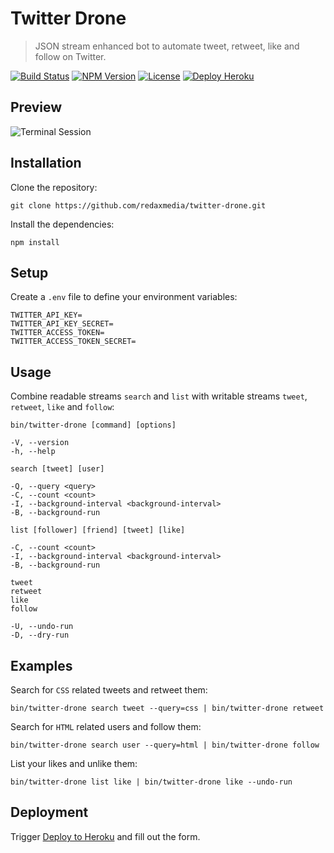 Twitter Drone
=============

> JSON stream enhanced bot to automate tweet, retweet, like and follow on Twitter.

[![Build Status](https://img.shields.io/travis/redaxmedia/twitter-drone.svg)](https://travis-ci.org/redaxmedia/twitter-drone)
[![NPM Version](https://img.shields.io/npm/v/twitter-drone.svg)](https://npmjs.com/package/twitter-drone)
[![License](https://img.shields.io/npm/l/twitter-drone.svg)](https://npmjs.com/package/twitter-drone)
[![Deploy Heroku](https://img.shields.io/badge/deploy-heroku-7056bf.svg)](https://heroku.com/deploy?template=https://github.com/redaxmedia/twitter-drone)


Preview
-------

![Terminal Session](https://cdn.rawgit.com/redaxmedia/media/master/twitter-drone/terminal-session.svg)


Installation
------------

Clone the repository:

```
git clone https://github.com/redaxmedia/twitter-drone.git
```

Install the dependencies:

```
npm install
```


Setup
-----

Create a `.env` file to define your environment variables:

```
TWITTER_API_KEY=
TWITTER_API_KEY_SECRET=
TWITTER_ACCESS_TOKEN=
TWITTER_ACCESS_TOKEN_SECRET=
```


Usage
-----

Combine readable streams `search` and `list` with writable streams `tweet`, `retweet`, `like` and `follow`:

```
bin/twitter-drone [command] [options]

-V, --version
-h, --help

search [tweet] [user]

-Q, --query <query>
-C, --count <count>
-I, --background-interval <background-interval>
-B, --background-run

list [follower] [friend] [tweet] [like]

-C, --count <count>
-I, --background-interval <background-interval>
-B, --background-run

tweet
retweet
like
follow

-U, --undo-run
-D, --dry-run
```


Examples
--------

Search for `CSS` related tweets and retweet them:

```
bin/twitter-drone search tweet --query=css | bin/twitter-drone retweet
```

Search for `HTML` related users and follow them:

```
bin/twitter-drone search user --query=html | bin/twitter-drone follow
```

List your likes and unlike them:

```
bin/twitter-drone list like | bin/twitter-drone like --undo-run
```


Deployment
----------

Trigger [Deploy to Heroku](https://heroku.com/deploy?template=https://github.com/redaxmedia/twitter-drone) and fill out the form.
